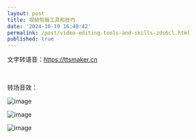 ```yaml
---
layout: post
title: 视频剪辑工具和技巧
date: '2024-10-19 16:40:42'
permalink: /post/video-editing-tools-and-skills-zds6cl.html
published: true
---
```




文字转语音：https://ttsmaker.cn

‍

转场音效：

​![image](assets/image-20241019164221-tfahop5.png)​

​![image](assets/image-20241019165012-dcbbcmn.png)​

​![image](assets/image-20241019165210-gq5btdu.png)​

